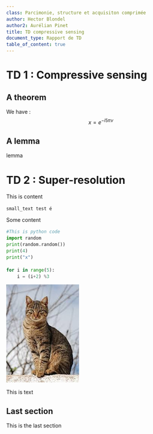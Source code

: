 ```yaml
---
class: Parcimonie, structure et acquisiton comprimée
author: Hector Blondel
author2: Aurélian Pinet
title: TD compressive sensing
document_type: Rapport de TD
table_of_content: true
---
```


# TD 1 : Compressive sensing

## A theorem

We have :
$$x = e^{- i 5\pi \nu}$$

## A lemma

lemma

# TD 2 : Super-resolution

This is content

`small_text test é`

Some content

```Python
#This is python code
import random
print(random.random())
print(4)
print("x")

for i in range(5):
    i = (i+2) %3
```

![a legend](image.png)

This is text

## Last section

This is the last section
